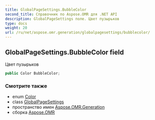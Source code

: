 ```yaml
---
title: GlobalPageSettings.BubbleColor
second_title: Справочник по Aspose.OMR для .NET API
description: GlobalPageSettings поле. Цвет пузырьков
type: docs
weight: 20
url: /ru/net/aspose.omr.generation/globalpagesettings/bubblecolor/
---
```

## GlobalPageSettings.BubbleColor field

Цвет пузырьков

```csharp
public Color BubbleColor;
```

### Смотрите также

* enum [Color](../../color/)
* class [GlobalPageSettings](../)
* пространство имен [Aspose.OMR.Generation](../../globalpagesettings/)
* сборка [Aspose.OMR](../../../)



